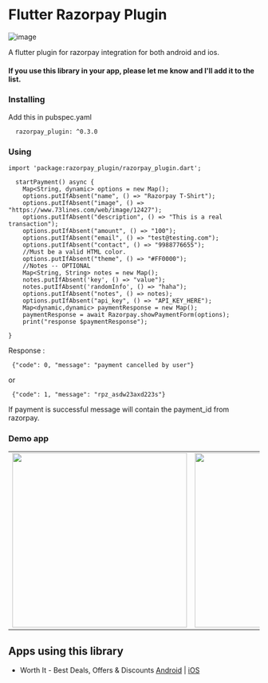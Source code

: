 # Flutter Razorpay Plugin
![image](https://user-images.githubusercontent.com/14369357/48184454-17c1bc80-e358-11e8-8821-269a30935a68.png)

A flutter plugin for razorpay integration for both android and ios.

#### If you use this library in your app, please let me know and I'll add it to the list.

### Installing
Add this in pubspec.yaml
```
  razorpay_plugin: ^0.3.0
```
### Using
```
import 'package:razorpay_plugin/razorpay_plugin.dart';
```

```
  startPayment() async {
    Map<String, dynamic> options = new Map();
    options.putIfAbsent("name", () => "Razorpay T-Shirt");
    options.putIfAbsent("image", () => "https://www.73lines.com/web/image/12427");
    options.putIfAbsent("description", () => "This is a real transaction");
    options.putIfAbsent("amount", () => "100");
    options.putIfAbsent("email", () => "test@testing.com");
    options.putIfAbsent("contact", () => "9988776655");
    //Must be a valid HTML color.
    options.putIfAbsent("theme", () => "#FF0000");
    //Notes -- OPTIONAL
    Map<String, String> notes = new Map();
    notes.putIfAbsent('key', () => "value");
    notes.putIfAbsent('randomInfo', () => "haha");
    options.putIfAbsent("notes", () => notes);
    options.putIfAbsent("api_key", () => "API_KEY_HERE");
    Map<dynamic,dynamic> paymentResponse = new Map();
    paymentResponse = await Razorpay.showPaymentForm(options);
    print("response $paymentResponse");

}
```  
Response : 
```
 {"code": 0, "message": "payment cancelled by user"}
```
or 
```
 {"code": 1, "message": "rpz_asdw23axd223s"}
```
If payment is successful message will contain the payment_id from razorpay.

### Demo app
<table>
  <tr>
     <td>
       <img src = "https://user-images.githubusercontent.com/14369357/48185114-109bae00-e35a-11e8-9df8-2c8ccfcdbfc7.png" height="350">
    </td>
    <td>
      <img src = "https://user-images.githubusercontent.com/14369357/48185687-d3d0b680-e35b-11e8-849b-0899364df2f2.png" height="350">
      </td>
    </tr>
  </table>
  
  ## Apps using this library
- Worth It - Best Deals, Offers & Discounts [Android](https://play.google.com/store/apps/details?id=com.worthitproductions) |          [iOS](https://itunes.apple.com/us/app/worthit-deals-discounts/id1450975646?ls=1&mt=8)
